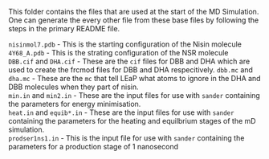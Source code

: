 This folder contains the files that are used at the start of the MD Simulation. One can generate the every other file from these base files by following the steps in the primary README file.

```nisinmol7.pdb``` - This is the starting configuration of the Nisin molecule  
```4Y68_A.pdb``` - This is the strating configuration of the NSR molecule  
```DBB.cif``` and  ```DHA.cif``` - These are the ```cif``` files for DBB and DHA which are used to create the frcmod files for DBB and DHA respecitively. 
```dbb.mc``` and ```dha.mc``` - These are the ```mc``` that tell LEaP what atoms to ignore in the DHA and DBB molecules when they part of nisin.  
```min.in``` and ```min2.in``` - These are the input files for use with ```sander``` containing the parameters for energy minimisation.  
```heat.in``` and ```equib*.in``` - These are the input files for use with ```sander``` containing the parameters for the heating and equilbrium stages of the mD simulation.  
```prodser1ns1.in``` - This is the input file for use with ```sander``` containing the parameters for a production stage of 1 nanosecond


 
